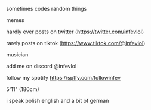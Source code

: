 sometimes codes random things

memes

hardly ever posts on twitter (https://twitter.com/infevlol)

rarely posts on tiktok (https://www.tiktok.com/@infevlol)

musician

add me on discord @infevlol

follow my spotify https://sptfy.com/followinfev

5'11" (180cm)

i speak polish english and a bit of german

